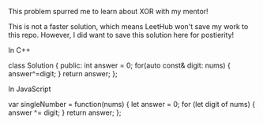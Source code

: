 This problem spurred me to learn about XOR with my mentor!

This is not a faster solution, which means LeetHub won't save my work to this repo. However, I did want to save this solution here for postierity!

In C++

class Solution {
public:
    int answer = 0;
    for(auto const& digit: nums)
    {
        answer^=digit;
    }
    return answer;
};


In JavaScript

var singleNumber = function(nums) {
    let answer = 0;
    for (let digit of nums) {
        answer ^= digit;
    }
    return answer;
};
